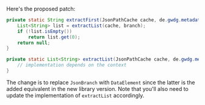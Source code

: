Here's the proposed patch:

```java
private static String extractFirst(JsonPathCache cache, de.gwdg.metadataqa.api.json.DataElement branch) {
    List<String> list = extractList(cache, branch);
    if (!list.isEmpty())
        return list.get(0);
    return null;
}

private static List<String> extractList(JsonPathCache cache, de.gwdg.metadataqa.api.json.DataElement branch) {
    // implementation depends on the context
}
```

The change is to replace `JsonBranch` with `DataElement` since the latter is the added equivalent in the new library version. Note that you'll also need to update the implementation of `extractList` accordingly.